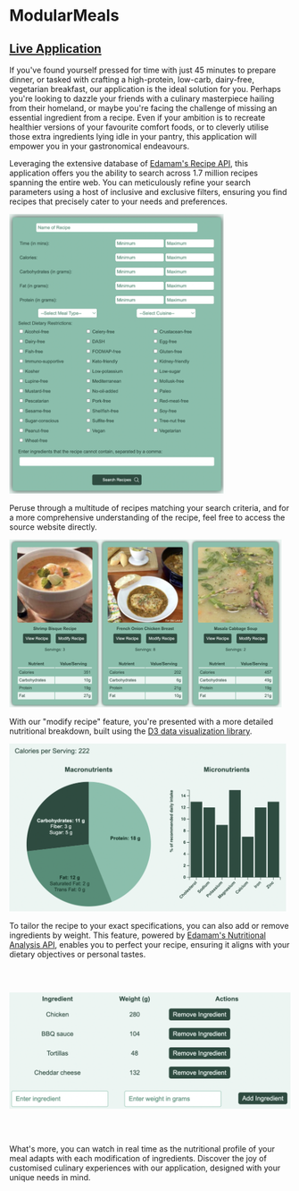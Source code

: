 # ModularMeals

## [Live Application](https://stefanlazarevic97.github.io/modular-meals/)

If you've found yourself pressed for time with just 45 minutes to prepare dinner, or tasked with crafting a high-protein, low-carb, dairy-free, vegetarian breakfast, our application is the ideal solution for you. Perhaps you're looking to dazzle your friends with a culinary masterpiece hailing from their homeland, or maybe you're facing the challenge of missing an essential ingredient from a recipe. Even if your ambition is to recreate healthier versions of your favourite comfort foods, or to cleverly utilise those extra ingredients lying idle in your pantry, this application will empower you in your gastronomical endeavours.

Leveraging the extensive database of [Edamam's Recipe API](https://developer.edamam.com/edamam-recipe-api), this application offers you the ability to search across 1.7 million recipes spanning the entire web. You can meticulously refine your search parameters using a host of inclusive and exclusive filters, ensuring you find recipes that precisely cater to your needs and preferences.

<img src="./assets/search-form.png" style="height: 500px; object-fit: contain; object-position: center;"/>

Peruse through a multitude of recipes matching your search criteria, and for a more comprehensive understanding of the recipe, feel free to access the source website directly.

<img src="./assets/search-result.png" style="height: 300px; object-fit: contain; object-position: center;"/>

With our "modify recipe" feature, you're presented with a more detailed nutritional breakdown, built using the [D3 data visualization library](https://d3js.org/).

<img src="./assets/nutrient-breakdown.png" style="height: 300px; object-fit: contain; object-position: center;"/>

To tailor the recipe to your exact specifications, you can also add or remove ingredients by weight. This feature, powered by [Edamam's Nutritional Analysis API](https://developer.edamam.com/edamam-nutrition-api), enables you to perfect your recipe, ensuring it aligns with your dietary objectives or personal tastes.

<img src="./assets/ingredients-list.png" style="height: 300px; object-fit: contain; object-position: center;"/>

What's more, you can watch in real time as the nutritional profile of your meal adapts with each modification of ingredients. Discover the joy of customised culinary experiences with our application, designed with your unique needs in mind.

